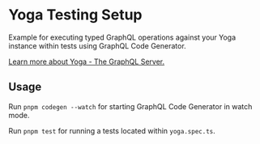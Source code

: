 # Yoga Testing Setup

Example for executing typed GraphQL operations against your Yoga instance within tests using GraphQL Code Generator.

[Learn more about Yoga - The GraphQL Server.](https://the-guild.dev/graphql/yoga-server)

## Usage

Run `pnpm codegen --watch` for starting GraphQL Code Generator in watch mode.

Run `pnpm test` for running a tests located within `yoga.spec.ts`.
